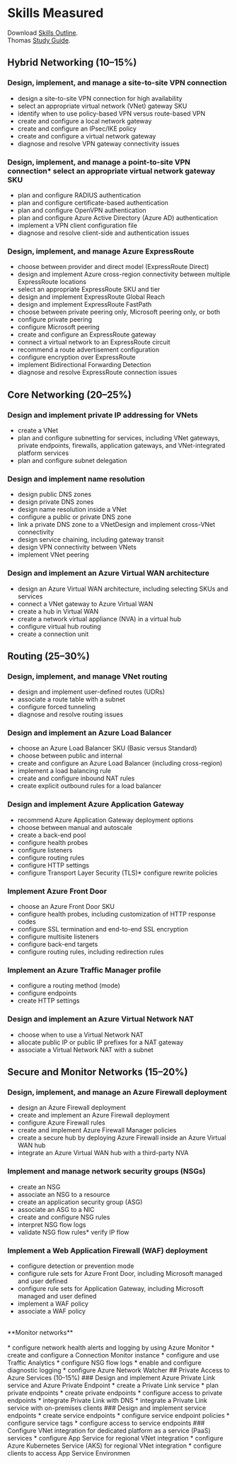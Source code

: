 # Skills Measured
Download [Skills Outline](https://query.prod.cms.rt.microsoft.com/cms/api/am/binary/RE4PaHw).<br>
Thomas [Study Guide](https://www.thomasmaurer.ch/2021/06/az-700-study-guide-microsoft-azure-networking-solutions/).

## Hybrid Networking (10–15%)
### Design, implement, and manage a site-to-site VPN connection
* design a site-to-site VPN connection for high availability
* select an appropriate virtual network (VNet) gateway SKU
* identify when to use policy-based VPN versus route-based VPN
* create and configure a local network gateway
* create and configure an IPsec/IKE policy 
* create and configure a virtual network gateway
* diagnose and resolve VPN gateway connectivity issues
### Design, implement, and manage a point-to-site VPN connection* select an appropriate virtual network gateway SKU
* plan and configure RADIUS authentication
* plan and configure certificate-based authentication
* plan and configure OpenVPN authentication
* plan and configure Azure Active Directory (Azure AD) authentication
* implement a VPN client configuration file
* diagnose and resolve client-side and authentication issues
### Design, implement, and manage Azure ExpressRoute
* choose between provider and direct model (ExpressRoute Direct)
* design and implement Azure cross-region connectivity between multiple ExpressRoute 
locations
* select an appropriate ExpressRoute SKU and tier
* design and implement ExpressRoute Global Reach
* design and implement ExpressRoute FastPath
* choose between private peering only, Microsoft peering only, or both
* configure private peering
* configure Microsoft peering
* create and configure an ExpressRoute gateway
* connect a virtual network to an ExpressRoute circuit
* recommend a route advertisement configuration
* configure encryption over ExpressRoute
* implement Bidirectional Forwarding Detection
* diagnose and resolve ExpressRoute connection issues
## Core Networking (20–25%)
### Design and implement private IP addressing for VNets
* create a VNet
* plan and configure subnetting for services, including VNet gateways, private endpoints, 
firewalls, application gateways, and VNet-integrated platform services
* plan and configure subnet delegation
### Design and implement name resolution
* design public DNS zones
* design private DNS zones
* design name resolution inside a VNet
* configure a public or private DNS zone
* link a private DNS zone to a VNetDesign and implement cross-VNet connectivity
* design service chaining, including gateway transit
* design VPN connectivity between VNets
* implement VNet peering
### Design and implement an Azure Virtual WAN architecture
* design an Azure Virtual WAN architecture, including selecting SKUs and services
* connect a VNet gateway to Azure Virtual WAN
* create a hub in Virtual WAN
* create a network virtual appliance (NVA) in a virtual hub
* configure virtual hub routing
* create a connection unit
## Routing (25–30%)
### Design, implement, and manage VNet routing
* design and implement user-defined routes (UDRs)
* associate a route table with a subnet
* configure forced tunneling
* diagnose and resolve routing issues
### Design and implement an Azure Load Balancer
* choose an Azure Load Balancer SKU (Basic versus Standard)
* choose between public and internal
* create and configure an Azure Load Balancer (including cross-region)
* implement a load balancing rule
* create and configure inbound NAT rules
* create explicit outbound rules for a load balancer
### Design and implement Azure Application Gateway
* recommend Azure Application Gateway deployment options
* choose between manual and autoscale
* create a back-end pool
* configure health probes
* configure listeners
* configure routing rules
* configure HTTP settings
* configure Transport Layer Security (TLS)* configure rewrite policies
### Implement Azure Front Door
* choose an Azure Front Door SKU
* configure health probes, including customization of HTTP response codes
* configure SSL termination and end-to-end SSL encryption
* configure multisite listeners
* configure back-end targets
* configure routing rules, including redirection rules
### Implement an Azure Traffic Manager profile
* configure a routing method (mode)
* configure endpoints
* create HTTP settings
### Design and implement an Azure Virtual Network NAT
* choose when to use a Virtual Network NAT
* allocate public IP or public IP prefixes for a NAT gateway
* associate a Virtual Network NAT with a subnet
## Secure and Monitor Networks (15–20%)
### Design, implement, and manage an Azure Firewall deployment
* design an Azure Firewall deployment
* create and implement an Azure Firewall deployment
* configure Azure Firewall rules
* create and implement Azure Firewall Manager policies
* create a secure hub by deploying Azure Firewall inside an Azure Virtual WAN hub
* integrate an Azure Virtual WAN hub with a third-party NVA
### Implement and manage network security groups (NSGs)
* create an NSG
* associate an NSG to a resource
* create an application security group (ASG)
* associate an ASG to a NIC
* create and configure NSG rules
* interpret NSG flow logs
* validate NSG flow rules* verify IP flow
### Implement a Web Application Firewall (WAF) deployment
* configure detection or prevention mode
* configure rule sets for Azure Front Door, including Microsoft managed and user defined
* configure rule sets for Application Gateway, including Microsoft managed and user 
defined
* implement a WAF policy 
* associate a WAF policy <br>
<br>
**Monitor networks** 
<br><br>
* configure network health alerts and logging by using Azure Monitor
* create and configure a Connection Monitor instance
* configure and use Traffic Analytics
* configure NSG flow logs
* enable and configure diagnostic logging
* configure Azure Network Watcher
## Private Access to Azure Services (10–15%)
### Design and implement Azure Private Link service and Azure Private Endpoint
* create a Private Link service
* plan private endpoints
* create private endpoints
* configure access to private endpoints
* integrate Private Link with DNS
* integrate a Private Link service with on-premises clients
### Design and implement service endpoints
* create service endpoints
* configure service endpoint policies
* configure service tags
* configure access to service endpoints
### Configure VNet integration for dedicated platform as a service (PaaS) services
* configure App Service for regional VNet integration
* configure Azure Kubernetes Service (AKS) for regional VNet integration
* configure clients to access App Service Environmen